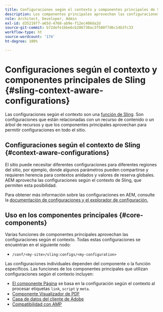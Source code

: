 ```yaml
---
title: Configuraciones según el contexto y componentes principales de Sling
description: Los componentes principales aprovechan las configuraciones según el contexto de Sling para determinadas funciones
role: Architect, Developer, Admin
exl-id: d35210f7-a65d-4768-ab9e-f12ec406da2d
source-git-commit: b72defe1bbe6cb286730ac3f508f7d6c14b3fc33
workflow-type: ht
source-wordcount: '174'
ht-degree: 100%

---
```


# Configuraciones según el contexto y componentes principales de Sling {#sling-context-aware-configurations}

Las configuraciones según el contexto son una [función de Sling](https://sling.apache.org/documentation/bundles/context-aware-configuration/context-aware-configuration.html). Son configuraciones que están relacionadas con un recurso de contenido o un árbol de recursos y que los componentes principales aprovechan para permitir configuraciones en todo el sitio.

## Configuraciones según el contexto de Sling {#context-aware-configurations}

El sitio puede necesitar diferentes configuraciones para diferentes regiones del sitio, por ejemplo, donde algunos parámetros pueden compartirse y requieren herencia para contextos anidados y valores de reserva globales. AEM aprovecha las configuraciones según el contexto de Sling, que permiten esta posibilidad.

Para obtener más información sobre las configuraciones en AEM, consulte la [documentación de configuraciones y el explorador de configuración.](https://experienceleague.adobe.com/docs/experience-manager-cloud-service/implementing/developing/configurations.html?lang=es)

## Uso en los componentes principales {#core-components}

Varias funciones de componentes principales aprovechan las configuraciones según el contexto. Todas estas configuraciones se encuentran en el siguiente nodo:

* `/conf/<my-site>/sling:configs/<my-configuration>`

Las configuraciones individuales dependen del componente o la función específicos. Las funciones de los componentes principales que utilizan configuraciones según el contexto incluyen:

* [El componente Página](https://github.com/adobe/aem-core-wcm-components/tree/main/content/src/content/jcr_root/apps/core/wcm/components/page/v3/page#loading-of-context-aware-cssjs) se basa en la configuración según el contexto al procesar etiquetas `link`, `script` y `meta`.
* [Componente Visualizador de PDF](https://github.com/adobe/aem-core-wcm-components/tree/master/content/src/content/jcr_root/apps/core/wcm/components/pdfviewer/v1/pdfviewer#context-aware-config)
* [Capa de datos del cliente de Adobe](/help/developing/data-layer/overview.md#installation-activation)
* [Compatibilidad con AMP](https://github.com/adobe/aem-core-wcm-components/tree/master/extensions/amp)
